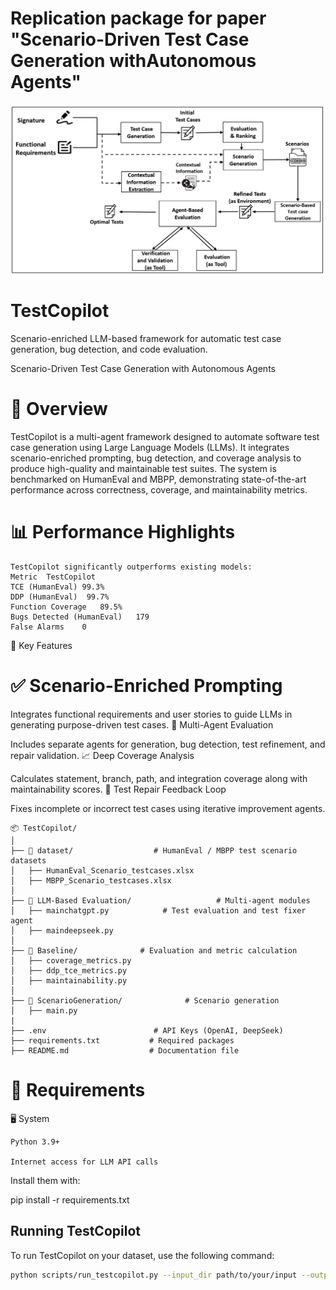 # Replication package for paper "Scenario-Driven Test Case Generation withAutonomous Agents"

![Architecture](TestCopilot.png)
# TestCopilot
Scenario-enriched LLM-based framework for automatic test case generation, bug detection, and code evaluation.

Scenario-Driven Test Case Generation with Autonomous Agents

# 🚀 Overview

TestCopilot is a multi-agent framework designed to automate software test case generation using Large Language Models (LLMs). It integrates scenario-enriched prompting, bug detection, and coverage analysis to produce high-quality and maintainable test suites. The system is benchmarked on HumanEval and MBPP, demonstrating state-of-the-art performance across correctness, coverage, and maintainability metrics.


# 📊  Performance Highlights

```plaintext
TestCopilot significantly outperforms existing models:
Metric	TestCopilot
TCE (HumanEval)	99.3%
DDP (HumanEval)	 99.7%
Function Coverage	89.5%
Bugs Detected (HumanEval)	179
False Alarms	0
```
🔑 Key Features
# ✅ Scenario-Enriched Prompting

Integrates functional requirements and user stories to guide LLMs in generating purpose-driven test cases.
🧠 Multi-Agent Evaluation

Includes separate agents for generation, bug detection, test refinement, and repair validation.
📈 Deep Coverage Analysis

Calculates statement, branch, path, and integration coverage along with maintainability scores.
🔄 Test Repair Feedback Loop

Fixes incomplete or incorrect test cases using iterative improvement agents.
```plaintext
📦 TestCopilot/
│
├── 📂 dataset/                  # HumanEval / MBPP test scenario datasets
│   ├── HumanEval_Scenario_testcases.xlsx
│   ├── MBPP_Scenario_testcases.xlsx
│
├── 📂 LLM-Based Evaluation/                   # Multi-agent modules
│   ├── mainchatgpt.py            # Test evaluation and test fixer agent
│   ├── maindeepseek.py 
│
├── 📂 Baseline/              # Evaluation and metric calculation
│   ├── coverage_metrics.py
│   ├── ddp_tce_metrics.py
│   ├── maintainability.py
│
├── 📂 ScenarioGeneration/              # Scenario generation
│   ├── main.py
|
├── .env                        # API Keys (OpenAI, DeepSeek)
├── requirements.txt           # Required packages
├── README.md                  # Documentation file
```

# 📌 Requirements
🖥️ System

    Python 3.9+

    Internet access for LLM API calls

Install them with:

pip install -r requirements.txt

## Running TestCopilot

To run TestCopilot on your dataset, use the following command:

```bash
python scripts/run_testcopilot.py --input_dir path/to/your/input --output_dir path/to/save/results
```

